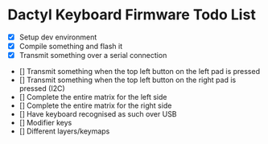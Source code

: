 # Dactyl Keyboard Firmware Todo List

- [x] Setup dev environment
- [x] Compile something and flash it
- [x] Transmit something over a serial connection 
- [] Transmit something when the top left button on the left pad is pressed
- [] Transmit something when the top left button on the right pad is pressed (I2C)
- [] Complete the entire matrix for the left side
- [] Complete the entire matrix for the right side
- [] Have keyboard recognised as such over USB
- [] Modifier keys
- [] Different layers/keymaps

